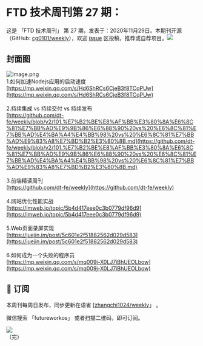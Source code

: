 # FTD 技术周刊第 27 期：
这是 「FTD 技术周刊」 第 27 期，发表于：2020年11月29日。本期刊开源（GitHub: [cg0101/weekly](https://github.com/cg0101/weekly)），欢迎 [issue](https://github.com/cg0101/weekly/issues) 区投稿，推荐或自荐项目。![](https://visitor-badge.glitch.me/badge?page_id=cg0101.weekly) <a href="https://www.linkedin.com/in/%E9%A9%B0-%E5%BC%A0-60669710a/">
        </a>
## 封面图


![image.png](https://cdn.nlark.com/yuque/0/2020/png/132503/1605587253032-db8588ff-df1f-442f-8042-199b3b99e962.png#height=664&id=gLOPv&margin=%5Bobject%20Object%5D&name=image.png&originHeight=664&originWidth=1080&originalType=binary&size=1766953&status=done&style=none&width=1080)<br />1.如何加速Nodejs应用的启动速度<br />[https://mp.weixin.qq.com/s/Hd6ShRCs6CjeB3f8TCqPUw](https://mp.weixin.qq.com/s/Hd6ShRCs6CjeB3f8TCqPUw)<br />
<br />2.持续集成 vs 持续交付 vs 持续发布<br />[https://github.com/dt-fe/weekly/blob/v2/101.%E7%B2%BE%E8%AF%BB%E3%80%8A%E6%8C%81%E7%BB%AD%E9%9B%86%E6%88%90%20vs%20%E6%8C%81%E7%BB%AD%E4%BA%A4%E4%BB%98%20vs%20%E6%8C%81%E7%BB%AD%E9%83%A8%E7%BD%B2%E3%80%8B.md](https://github.com/dt-fe/weekly/blob/v2/101.%E7%B2%BE%E8%AF%BB%E3%80%8A%E6%8C%81%E7%BB%AD%E9%9B%86%E6%88%90%20vs%20%E6%8C%81%E7%BB%AD%E4%BA%A4%E4%BB%98%20vs%20%E6%8C%81%E7%BB%AD%E9%83%A8%E7%BD%B2%E3%80%8B.md)<br />
<br />3.前端精读周刊<br />[https://github.com/dt-fe/weekly](https://github.com/dt-fe/weekly)<br />
<br />4.网站优化性能实战<br />[https://imweb.io/topic/5b4d417eee0c3b0779df96d9](https://imweb.io/topic/5b4d417eee0c3b0779df96d9)<br />
<br />5.Web页面录屏实现<br />[https://juejin.im/post/5c601e2f51882562d029d583](https://juejin.im/post/5c601e2f51882562d029d583)<br />
<br />6.如何成为一个失败的程序员<br />[https://mp.weixin.qq.com/s/mq009j-X0LJ7iBhUEOLbow](https://mp.weixin.qq.com/s/mq009j-X0LJ7iBhUEOLbow)



## 📅 订阅
本周刊每周日发布，同步更新在语雀 [[zhangchi1024/weekly](https://www.yuque.com/zhangchi1024/weekly)」 。


微信搜索 「futureworkos」 或者扫描二维码，即可订阅。
<div align="left"> <img src="https://cdn.nlark.com/yuque/0/2021/jpeg/132503/1640750963398-e8538e9e-6b96-46f7-abff-c93b56bdd377.jpeg?x-oss-process=image%2Fwatermark%2Ctype_d3F5LW1pY3JvaGVp%2Csize_36%2Ctext_5byg6amw%2Ccolor_FFFFFF%2Cshadow_50%2Ct_80%2Cg_se%2Cx_10%2Cy_10%2Fresize%2Cw_426%2Climit_0" ></div>
    （完）